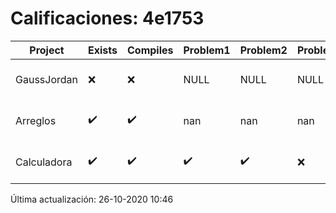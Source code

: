 # Calificaciones: 4e1753
|Project|Exists|Compiles|Problem1|Problem2|Problem3|Extra|Grade|CommitHash|CommitDate|CheckDate|DueDate|Comments|
|-|-|-|-|-|-|-|-|-|-|-|-|-|
|GaussJordan|❌|❌|NULL|NULL|NULL|NULL|NULL|NULL|NULL|26-10-2020 10:46:57|nan|No se encontró el archivo en PracticasComputacionI/GaussJordan/GaussJordan.cpp|
|Arreglos|✔️|✔️|nan|nan|nan|nan|nan|38c51449594af3553dc59c5ce8b7747089c2f30c|20-10-2020 14:33:08|20-10-2020 21:02:58|2020-10-22 21:00:00|nan|
|Calculadora|✔️|✔️|✔️|✔️|❌|✔️|10.0|d235b55bade3f45620e680952395fa8bff570d8b|19-10-2020 10:13:42|19-10-2020 21:07:47|2020-10-15 21:00:00|No implementa la operación módulo|

Última actualización: 26-10-2020 10:46